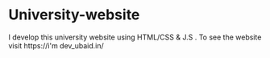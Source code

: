 # University-website
I develop this university website using HTML/CSS &amp; J.S . To see the website visit https://i'm dev_ubaid.in/
